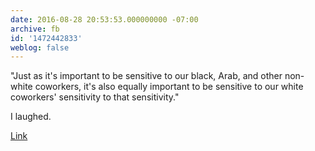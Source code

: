 ```yaml
---
date: 2016-08-28 20:53:53.000000000 -07:00
archive: fb
id: '1472442833'
weblog: false
---
```


"Just as it's important to be sensitive to our black, Arab, and other non-white coworkers, it's also equally important to be sensitive to our white coworkers' sensitivity to that sensitivity."

I laughed.

[Link](https://twitter.com/ajplus/status/769593805599158272)
